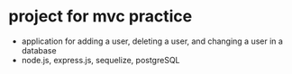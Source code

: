 # project for mvc practice
- application for adding a user, deleting a user, and changing a user in a database
- node.js, express.js, sequelize, postgreSQL
